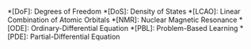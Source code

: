 *[DoF]: Degrees of Freedom
*[DoS]: Density of States
*[LCAO]: Linear Combination of Atomic Orbitals
*[NMR]: Nuclear Magnetic Resonance
*[ODE]: Ordinary-Differential Equation
*[PBL]: Problem-Based Learning
*[PDE]: Partial-Differential Equation
